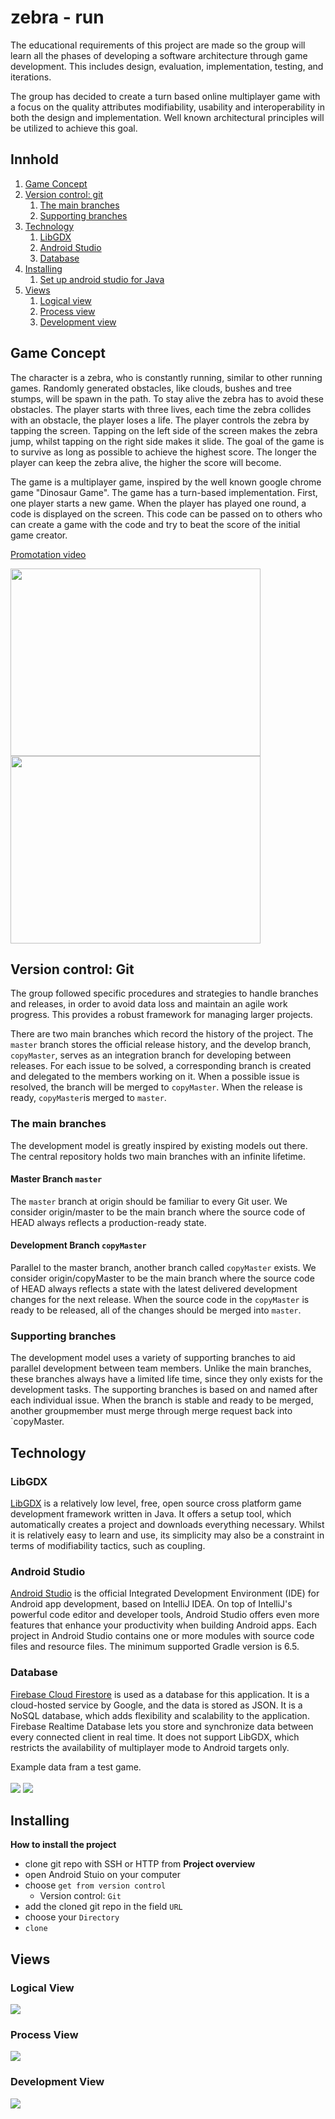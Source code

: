 # zebra - run

The educational requirements of this project are made so the group will learn all the phases of developing a software architecture through game development. This includes design, evaluation, implementation, testing, and iterations.

The group has decided to create a turn based online multiplayer game with a focus on the quality attributes modifiability, usability and interoperability in both the design and implementation. Well known architectural principles will be utilized to achieve this goal.

## Innhold
1. [Game Concept](#Game_concept)
2. [Version control: git](#git)
    1. [The main branches ](#main)
    2. [Supporting branches ](#sub)
3. [Technology](#Technology)
    1. [LibGDX](#LibGDX)
    2. [Android Studio](#Android)
    3. [Database](#Database)
4. [Installing](#Installing)
    1. [Set up android studio for Java](#SetupAndroid)
5. [Views](#Views)
    1. [Logical view](#logical)
    2. [Process view](#process)
    3. [Development view](#development)



## Game Concept <a name="Game_concept"></a>

The character is a zebra, who is constantly running, similar to other running games. Randomly generated obstacles, like clouds, bushes and tree stumps,  will be spawn in the path. To stay alive the zebra has to avoid these obstacles. The player starts with three lives, each time the zebra collides with an obstacle, the player loses a life. The player controls the zebra by tapping the screen. Tapping on the left side of the screen makes the zebra jump, whilst tapping on the right side makes it slide. The goal of the game is to survive as long as possible to achieve the highest score. The longer the player can keep the zebra alive, the higher the score will become.

The game is a multiplayer game, inspired by the well known google chrome game "Dinosaur Game". The game has a turn-based implementation. First, one player starts a new game. When the player has played one round, a code is displayed on the screen. This code can be passed on to others who can create a game with the code and try to beat the score of the initial game creator.

 [Promotation video](https://youtu.be/g_0b8GRzMzY)

<img src="zebraPlay.JPG" width=400 height = 300>
<img src="ZebraSlide.png" width=400 height = 300>



## Version control: Git <a name="git"></a>

The group followed specific procedures and strategies to handle branches and releases, in order to avoid data loss and maintain an agile work progress. This provides a robust framework for managing larger projects.

There are two main branches which record the history of the project. The `master` branch stores the official release history, and the develop branch, `copyMaster`, serves as an integration branch for developing between releases. For each issue to be solved, a corresponding branch is created and delegated to the members working on it. When a possible issue is resolved, the branch will be merged to `copyMaster`. When the release is ready, `copyMaster`is merged to `master`.

### The main branches 
The development model is greatly inspired by existing models out there. The central repository holds two main branches with an infinite lifetime.

#### Master Branch `master`
The `master` branch at origin should be familiar to every Git user. We consider origin/master to be the main branch where the source code of HEAD always reflects a production-ready state.

#### Development Branch `copyMaster`
Parallel to the master branch, another branch called `copyMaster` exists. We consider origin/copyMaster to be the main branch where the source code of HEAD always reflects a state with the latest delivered development changes for the next release. When the source code in the `copyMaster` is ready to be released, all of the changes should be merged into `master`.

### Supporting branches

The development model uses a variety of supporting branches to aid parallel development between team members. Unlike the main branches, these branches always have a limited life time, since they only exists for the development tasks. The supporting branches is based on and named after each individual issue. When the branch is stable and ready to be merged, another groupmember must merge through merge request back into `copyMaster.

## Technology <a name="Technology"></a>

### LibGDX <a name="LibGDX"></a>
[LibGDX](https://libgdx.com) is a relatively low level, free, open source cross platform game development framework written in Java. It offers a setup tool, which automatically creates a project and downloads everything necessary. Whilst it is relatively easy to learn and use, its simplicity may also be a constraint in terms of modifiability tactics, such as coupling. 


### Android Studio <a name="Android"></a>
[Android Studio](https://developer.android.com/studio?gclid=Cj0KCQjw9_mDBhCGARIsAN3PaFMlDENQMFxDn4L06NanixdoVHvIpUfgVyeCecKrYXnv9Az5vMpl3KgaArqdEALw_wcB&gclsrc=aw.ds) is the official Integrated Development Environment (IDE) for Android app development, based on IntelliJ IDEA. On top of IntelliJ's powerful code editor and developer tools, Android Studio offers even more features that enhance your productivity when building Android apps. Each project in Android Studio contains one or more modules with source code files and resource files. The minimum supported Gradle version is 6.5.

### Database <a name="Database"></a>

[Firebase Cloud Firestore](https://firebase.google.com) is used as a database for this application. It is a cloud-hosted service by Google, and the data is stored as JSON. It is a NoSQL database, which adds flexibility and scalability to the application. Firebase Realtime Database lets you store and synchronize data between every connected client in real time. It does not support LibGDX, which restricts the availability of multiplayer mode to Android targets only. 

Example data fram a test game.
<br>
<br>
<img src = "database1.png">
<img src = "database2.png">


## Installing <a name="Installing"></a>


__How to install the project__
- clone git repo with SSH or HTTP from __Project overview__
- open Android Stuio on your computer 
- choose `get from version control`
    - Version control: `Git` 
- add the cloned git repo in the field `URL`
- choose your `Directory`
- `clone`




## Views <a name="Views"></a>
### Logical View <a name="logical"></a>
<img src = "logical_view.png">

### Process View <a name="process"></a>
<img src = "process_view.png">

### Development View <a name="development"></a>
<img src = "development_view.png">






